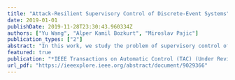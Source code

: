 ```yaml
---
title: "Attack-Resilient Supervisory Control of Discrete-Event Systems"
date: 2019-01-01
publishDate: 2019-11-28T23:30:43.960334Z
authors: ["Yu Wang", "Alper Kamil Bozkurt", "Miroslav Pajic"]
publication_types: ["2"]
abstract: "In this work, we study the problem of supervisory control of discrete-event systems (DES) in the presence of attacks that tamper with inputs and outputs of the plant. We consider a very general system setup as we focus on both deterministic and nondeterministic plants that we model as finite state transducers (FSTs); this also covers the conventional approach to modeling DES as deterministic finite automata. Furthermore, we cover a wide class of attacks that can nondeterministically add, remove, or rewrite a sensing and/or actuation word to any word from predefined regular languages, and show how such attacks can be modeled by nondeterministic FSTs; we also present how the use of FSTs facilitates modeling realistic (and very complex) attacks, as well as provides the foundation for design of attack-resilient supervisory controllers. Specifically, we first consider the supervisory control problem for deterministic plants with attacks (i) only on their sensors, (ii) only on their actuators, and (iii) both on their sensors and actuators. For each case, we develop new conditions for controllability in the presence of attacks, as well as synthesizing algorithms to obtain FST-based description of such attack-resilient supervisors. A derived resilient controller provides a set of all safe control words that can keep the plant work desirably even in the presence of corrupted observation and/or if the control words are subjected to actuation attacks. Then, we extend the controllability theorems and the supervisor synthesizing algorithms to nondeterministic plants that satisfy a nonblocking condition. Finally, we illustrate applicability of our methodology on several examples and numerical case-studies."
featured: true
publication: "*IEEE Transactions on Automatic Control (TAC) (Under Review)*"
url_pdf: "https://ieeexplore.ieee.org/abstract/document/9029366"
---
```



